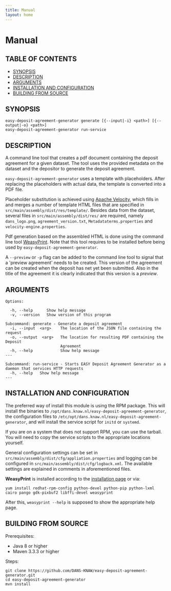 ```yaml
---
title: Manual
layout: home
---
```


Manual
======

TABLE OF CONTENTS
-----------------

- [SYNOPSIS](#synopsis)
- [DESCRIPTION](#description)
- [ARGUMENTS](#arguments)
- [INSTALLATION AND CONFIGURATION](#installation-and-configuration)
- [BUILDING FROM SOURCE](#building-from-source)


SYNOPSIS
--------

    easy-deposit-agreement-generator generate [{--input|-i} <path>] [{--output|-o} <path>]
    easy-deposit-agreement-generator run-service


DESCRIPTION
-----------

A command line tool that creates a pdf document containing the deposit agreement for a given dataset. 
The tool uses the provided metadata on the dataset and the depositor to generate the deposit agreement.

`easy-deposit-agreement-generator` uses a template with placeholders. After replacing the placeholders with actual data, the template is converted into a PDF file.

Placeholder substitution is achieved using [Apache Velocity](http://velocity.apache.org/), which fills in and merges a number of template HTML 
files that are specified in `src/main/assembly/dist/res/template/`. Besides data from the dataset, several files in `src/main/assembly/dist/res/` 
are required, namely `dans_logo.png`, `agreement_version.txt`, `Metadataterms.properties` and `velocity-engine.properties`.

Pdf generation based on the assembled HTML is done using the command line tool [WeasyPrint](http://weasyprint.org/). Note that this tool 
requires to be installed before being used by `easy-deposit-agreement-generator`. 

A `--preview` or `-p` flag can be added to the command line tool to signal that a 'preview agreement' needs to be created. This version of the agreement
can be created when the deposit has net yet been submitted. Also in the title of the agreement it is clearly indicated that this version is a *preview*.


ARGUMENTS
---------

    Options:
    
      -h, --help      Show help message
      -v, --version   Show version of this program
    
    Subcommand: generate - Generate a deposit agreement
      -i, --input  <arg>    The location of the JSON file containing the request
      -o, --output  <arg>   The location for resulting PDF containing the Deposit
                            Agreement
      -h, --help            Show help message
    ---
    
    Subcommand: run-service - Starts EASY Deposit Agreement Generator as a daemon that services HTTP requests
      -h, --help   Show help message
    ---


INSTALLATION AND CONFIGURATION
------------------------------
The preferred way of install this module is using the RPM package. This will install the binaries to
`/opt/dans.knaw.nl/easy-deposit-agreement-generator`, the configuration files to `/etc/opt/dans.knaw.nl/easy-deposit-agreement-generator`,
and will install the service script for `initd` or `systemd`.

If you are on a system that does not support RPM, you can use the tarball. You will need to copy the
service scripts to the appropriate locations yourself.

General configuration settings can be set in `src/main/assembly/dist/cfg/appliation.properties` and logging can be configured
in `src/main/assembly/dist/cfg/logback.xml`. The available settings are explained in comments in aforementioned files.


**WeasyPrint** is installed according to the [installation page](http://weasyprint.readthedocs.io/en/latest/install.html) or via:

    yum install redhat-rpm-config python-devel python-pip python-lxml cairo pango gdk-pixbuf2 libffi-devel weasyprint

After this, `weasyprint --help` is supposed to show the appropriate help page.


BUILDING FROM SOURCE
--------------------

Prerequisites:

* Java 8 or higher
* Maven 3.3.3 or higher

Steps:

    git clone https://github.com/DANS-KNAW/easy-deposit-agreement-generator.git
    cd easy-deposit-agreement-generator
    mvn install
